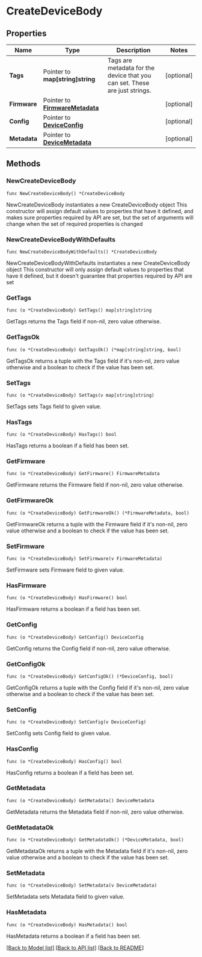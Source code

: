 # CreateDeviceBody

## Properties

Name | Type | Description | Notes
------------ | ------------- | ------------- | -------------
**Tags** | Pointer to **map[string]string** | Tags are metadata for the device that you can set. These are just strings. | [optional] 
**Firmware** | Pointer to [**FirmwareMetadata**](FirmwareMetadata.md) |  | [optional] 
**Config** | Pointer to [**DeviceConfig**](DeviceConfig.md) |  | [optional] 
**Metadata** | Pointer to [**DeviceMetadata**](DeviceMetadata.md) |  | [optional] 

## Methods

### NewCreateDeviceBody

`func NewCreateDeviceBody() *CreateDeviceBody`

NewCreateDeviceBody instantiates a new CreateDeviceBody object
This constructor will assign default values to properties that have it defined,
and makes sure properties required by API are set, but the set of arguments
will change when the set of required properties is changed

### NewCreateDeviceBodyWithDefaults

`func NewCreateDeviceBodyWithDefaults() *CreateDeviceBody`

NewCreateDeviceBodyWithDefaults instantiates a new CreateDeviceBody object
This constructor will only assign default values to properties that have it defined,
but it doesn't guarantee that properties required by API are set

### GetTags

`func (o *CreateDeviceBody) GetTags() map[string]string`

GetTags returns the Tags field if non-nil, zero value otherwise.

### GetTagsOk

`func (o *CreateDeviceBody) GetTagsOk() (*map[string]string, bool)`

GetTagsOk returns a tuple with the Tags field if it's non-nil, zero value otherwise
and a boolean to check if the value has been set.

### SetTags

`func (o *CreateDeviceBody) SetTags(v map[string]string)`

SetTags sets Tags field to given value.

### HasTags

`func (o *CreateDeviceBody) HasTags() bool`

HasTags returns a boolean if a field has been set.

### GetFirmware

`func (o *CreateDeviceBody) GetFirmware() FirmwareMetadata`

GetFirmware returns the Firmware field if non-nil, zero value otherwise.

### GetFirmwareOk

`func (o *CreateDeviceBody) GetFirmwareOk() (*FirmwareMetadata, bool)`

GetFirmwareOk returns a tuple with the Firmware field if it's non-nil, zero value otherwise
and a boolean to check if the value has been set.

### SetFirmware

`func (o *CreateDeviceBody) SetFirmware(v FirmwareMetadata)`

SetFirmware sets Firmware field to given value.

### HasFirmware

`func (o *CreateDeviceBody) HasFirmware() bool`

HasFirmware returns a boolean if a field has been set.

### GetConfig

`func (o *CreateDeviceBody) GetConfig() DeviceConfig`

GetConfig returns the Config field if non-nil, zero value otherwise.

### GetConfigOk

`func (o *CreateDeviceBody) GetConfigOk() (*DeviceConfig, bool)`

GetConfigOk returns a tuple with the Config field if it's non-nil, zero value otherwise
and a boolean to check if the value has been set.

### SetConfig

`func (o *CreateDeviceBody) SetConfig(v DeviceConfig)`

SetConfig sets Config field to given value.

### HasConfig

`func (o *CreateDeviceBody) HasConfig() bool`

HasConfig returns a boolean if a field has been set.

### GetMetadata

`func (o *CreateDeviceBody) GetMetadata() DeviceMetadata`

GetMetadata returns the Metadata field if non-nil, zero value otherwise.

### GetMetadataOk

`func (o *CreateDeviceBody) GetMetadataOk() (*DeviceMetadata, bool)`

GetMetadataOk returns a tuple with the Metadata field if it's non-nil, zero value otherwise
and a boolean to check if the value has been set.

### SetMetadata

`func (o *CreateDeviceBody) SetMetadata(v DeviceMetadata)`

SetMetadata sets Metadata field to given value.

### HasMetadata

`func (o *CreateDeviceBody) HasMetadata() bool`

HasMetadata returns a boolean if a field has been set.


[[Back to Model list]](../README.md#documentation-for-models) [[Back to API list]](../README.md#documentation-for-api-endpoints) [[Back to README]](../README.md)


